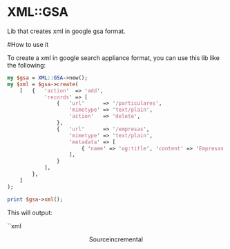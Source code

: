 XML::GSA
=============

Lib that creates xml in google gsa format.

#How to use it

To create a xml in google search appliance format, you can use this lib like the following:

```perl
my $gsa = XML::GSA->new();
my $xml = $gsa->create(
    [   {   'action'  => 'add',
            'records' => [
                {   'url'      => '/particulares',
                    'mimetype' => 'text/plain',
                    'action'   => 'delete',
                },
                {   'url'      => '/empresas',
                    'mimetype' => 'text/plain',
                    'metadata' => [
                        { 'name' => 'og:title', 'content' => 'Empresas' },
                    ],
                }
            ],
        },
    ]
);

print $gsa->xml();
```

This will output:


``xml
<!DOCTYPE gsafeed PUBLIC "-//Google//DTD GSA Feeds//EN" "">
<gsafeed><header><datasource>Source</datasource><feedtype>incremental</feedtype></header><group action="add"><record action="delete" url="http://www.icdif.com/particulares" mimetype="text/plain"></record><record url="http://www.icdif.com/empresas" mimetype="text/plain"><metadata><meta content="Empresas" name="og:title"></meta></metadata></record></group></gsafeed>
```

